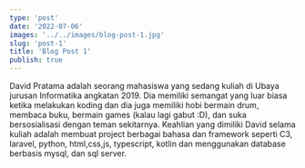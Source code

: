 ```yaml
---
type: 'post'
date: '2022-07-06'
images: '../../images/blog-post-1.jpg'
slug: 'post-1'
title: 'Blog Post 1'
publish: true
---
```


David Pratama adalah seorang mahasiswa yang sedang kuliah di Ubaya jurusan Informatika angkatan 2019. Dia memiliki semangat yang luar biasa ketika melakukan koding dan dia juga memiliki hobi bermain drum, membaca buku, bermain games (kalau lagi gabut :D), dan suka bersosialisasi dengan teman sekitarnya. Keahlian yang dimiliki David selama kuliah adalah membuat project berbagai bahasa dan framework seperti C3, laravel, python, html,css,js, typescript, kotlin dan menggunakan database berbasis mysql, dan sql server.
